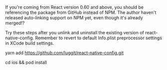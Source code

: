 If you're coming from React version 0.60 and above, you should be referencing the package from GitHub instead of NPM. The author haven't released auto-linking support on NPM yet, even though it's already merged!?

Try these steps after you unlink and uninstall the existing version of react-native-config. Remember to revert to default Info.plist preprocessor settings in XCode build settings.

yarn add https://github.com/luggit/react-native-config.git

cd ios && pod install
